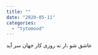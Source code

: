 ```yaml
---
title: ""
date: "2020-05-11"
categories: 
  - "tytomood"
---
```


عاشق شو ،ار نه روزی کار جهان سر آید
